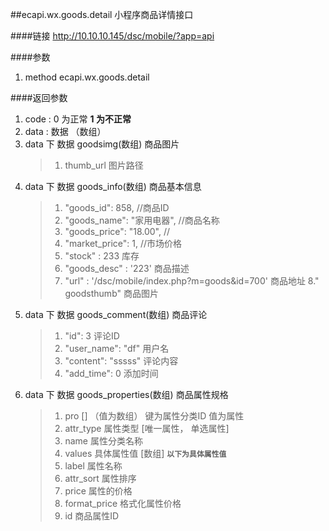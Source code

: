 ##ecapi.wx.goods.detail  小程序商品详情接口

####链接
     http://10.10.10.145/dsc/mobile/?app=api

####参数
1. method   ecapi.wx.goods.detail  


####返回参数
1. code : 0 为正常   **1 为不正常**
2. data  : 数据 （数组）
3. data 下 数据 goodsimg(数组)   商品图片
    > 1. thumb_url  图片路径
4. data 下 数据  goods_info(数组)      商品基本信息
    > 1. "goods_id": 858,    //商品ID
    > 2. "goods_name": "家用电器",    //商品名称
    > 3. "goods_price": "18.00",   //
    > 4. "market_price": 1,   //市场价格
    > 5. "stock"  :  233 库存
    > 6. "goods_desc" : '223'   商品描述
    > 7. "url"    : '/dsc/mobile/index.php?m=goods&id=700'   商品地址
    > 8." goodsthumb"    商品图片
5. data 下 数据  goods_comment(数组)      商品评论
    > 1. "id": 3    评论ID
    > 2. "user_name": "df"  用户名
    > 3. "content": "sssss"    评论内容
    > 4. "add_time": 0   添加时间
6. data 下 数据  goods_properties(数组)      商品属性规格
    > 1. pro   []  （值为数组）  键为属性分类ID  值为属性
    > 2. attr_type   属性类型  [唯一属性， 单选属性]
    > 3. name   属性分类名称
    > 4. values  具体属性值  [数组]    **`以下为具体属性值`**
    > 5. label  属性名称
    > 6. attr_sort  属性排序
    > 7. price   属性的价格
    > 8. format_price   格式化属性价格
    > 9. id  商品属性ID


